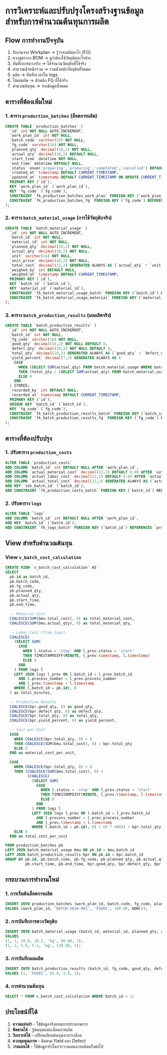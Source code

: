 # การวิเคราะห์และปรับปรุงโครงสร้างฐานข้อมูลสำหรับการคำนวณต้นทุนการผลิต

## Flow การทำงานปัจจุบัน
1. รับงานจาก Workplan → รู้ว่าจะผลิตอะไร (FG)
2. ตวงสูตรจาก BOM → ดูว่าต้องใช้วัตถุดิบอะไรบ้าง
3. บันทึกการตวงจริง → ใส่จำนวนวัตถุดิบที่ใช้จริง
4. คำนวณน้ำหนักรวม → รวมน้ำหนักวัตถุดิบทั้งหมด
5. ผลิต → บันทึกเวลาใน logs
6. ได้ผลผลิต → น้ำหนัก FG ที่ได้จริง
7. คำนวณต้นทุน → จากข้อมูลทั้งหมด

## ตารางที่ต้องเพิ่มใหม่

### 1. ตาราง `production_batches` (ล็อตการผลิต)
```sql
CREATE TABLE `production_batches` (
  `id` int NOT NULL AUTO_INCREMENT,
  `work_plan_id` int NOT NULL,
  `batch_code` varchar(50) NOT NULL,
  `fg_code` varchar(16) NOT NULL,
  `planned_qty` decimal(10,2) NOT NULL,
  `actual_qty` decimal(10,2) DEFAULT NULL,
  `start_time` datetime NOT NULL,
  `end_time` datetime DEFAULT NULL,
  `status` enum('preparing','producing','completed','cancelled') DEFAULT 'preparing',
  `created_at` timestamp DEFAULT CURRENT_TIMESTAMP,
  `updated_at` timestamp DEFAULT CURRENT_TIMESTAMP ON UPDATE CURRENT_TIMESTAMP,
  PRIMARY KEY (`id`),
  KEY `work_plan_id` (`work_plan_id`),
  KEY `fg_code` (`fg_code`),
  CONSTRAINT `fk_production_batches_work_plan` FOREIGN KEY (`work_plan_id`) REFERENCES `work_plans` (`id`),
  CONSTRAINT `fk_production_batches_fg` FOREIGN KEY (`fg_code`) REFERENCES `fg` (`FG_Code`)
);
```

### 2. ตาราง `batch_material_usage` (การใช้วัตถุดิบจริง)
```sql
CREATE TABLE `batch_material_usage` (
  `id` int NOT NULL AUTO_INCREMENT,
  `batch_id` int NOT NULL,
  `material_id` int NOT NULL,
  `planned_qty` decimal(10,2) NOT NULL,
  `actual_qty` decimal(10,2) NOT NULL,
  `unit` varchar(16) NOT NULL,
  `unit_price` decimal(10,2) NOT NULL,
  `total_cost` decimal(12,2) GENERATED ALWAYS AS (`actual_qty` * `unit_price`) STORED,
  `weighed_by` int DEFAULT NULL,
  `weighed_at` timestamp DEFAULT CURRENT_TIMESTAMP,
  PRIMARY KEY (`id`),
  KEY `batch_id` (`batch_id`),
  KEY `material_id` (`material_id`),
  CONSTRAINT `fk_batch_material_usage_batch` FOREIGN KEY (`batch_id`) REFERENCES `production_batches` (`id`),
  CONSTRAINT `fk_batch_material_usage_material` FOREIGN KEY (`material_id`) REFERENCES `material` (`id`)
);
```

### 3. ตาราง `batch_production_results` (ผลผลิตจริง)
```sql
CREATE TABLE `batch_production_results` (
  `id` int NOT NULL AUTO_INCREMENT,
  `batch_id` int NOT NULL,
  `fg_code` varchar(16) NOT NULL,
  `good_qty` decimal(10,2) NOT NULL DEFAULT 0,
  `defect_qty` decimal(10,2) NOT NULL DEFAULT 0,
  `total_qty` decimal(10,2) GENERATED ALWAYS AS (`good_qty` + `defect_qty`) STORED,
  `yield_percent` decimal(7,2) GENERATED ALWAYS AS (
    CASE 
      WHEN (SELECT SUM(actual_qty) FROM batch_material_usage WHERE batch_id = batch_production_results.batch_id) > 0 
      THEN (total_qty / (SELECT SUM(actual_qty) FROM batch_material_usage WHERE batch_id = batch_production_results.batch_id)) * 100 
      ELSE 0 
    END
  ) STORED,
  `recorded_by` int DEFAULT NULL,
  `recorded_at` timestamp DEFAULT CURRENT_TIMESTAMP,
  PRIMARY KEY (`id`),
  UNIQUE KEY `batch_id` (`batch_id`),
  KEY `fg_code` (`fg_code`),
  CONSTRAINT `fk_batch_production_results_batch` FOREIGN KEY (`batch_id`) REFERENCES `production_batches` (`id`),
  CONSTRAINT `fk_batch_production_results_fg` FOREIGN KEY (`fg_code`) REFERENCES `fg` (`FG_Code`)
);
```

## ตารางที่ต้องปรับปรุง

### 1. ปรับตาราง `production_costs`
```sql
ALTER TABLE `production_costs` 
ADD COLUMN `batch_id` int DEFAULT NULL AFTER `work_plan_id`,
ADD COLUMN `actual_material_cost` decimal(12,2) DEFAULT 0.00 AFTER `output_qty`,
ADD COLUMN `actual_labor_cost` decimal(12,2) DEFAULT 0.00 AFTER `actual_material_cost`,
ADD COLUMN `actual_total_cost` decimal(12,2) GENERATED ALWAYS AS (`actual_material_cost` + `actual_labor_cost` + `loss_cost` + `utility_cost`) STORED,
ADD KEY `idx_batch_id` (`batch_id`),
ADD CONSTRAINT `fk_production_costs_batch` FOREIGN KEY (`batch_id`) REFERENCES `production_batches` (`id`);
```

### 2. ปรับตาราง `logs`
```sql
ALTER TABLE `logs` 
ADD COLUMN `batch_id` int DEFAULT NULL AFTER `work_plan_id`,
ADD KEY `batch_id` (`batch_id`),
ADD CONSTRAINT `fk_logs_batch` FOREIGN KEY (`batch_id`) REFERENCES `production_batches` (`id`);
```

## View สำหรับคำนวณต้นทุน

### View `v_batch_cost_calculation`
```sql
CREATE VIEW `v_batch_cost_calculation` AS
SELECT 
  pb.id as batch_id,
  pb.batch_code,
  pb.fg_code,
  pb.planned_qty,
  pb.actual_qty,
  pb.start_time,
  pb.end_time,
  
  -- Material Cost
  COALESCE(SUM(bmu.total_cost), 0) as total_material_cost,
  COALESCE(SUM(bmu.actual_qty), 0) as total_material_qty,
  
  -- Labor Cost (from logs)
  COALESCE(
    (SELECT SUM(
      CASE 
        WHEN l.status = 'stop' AND l_prev.status = 'start' 
        THEN TIMESTAMPDIFF(MINUTE, l_prev.timestamp, l.timestamp)
        ELSE 0 
      END
    ) FROM logs l 
    LEFT JOIN logs l_prev ON l.batch_id = l_prev.batch_id 
      AND l.process_number = l_prev.process_number 
      AND l_prev.timestamp < l.timestamp
    WHERE l.batch_id = pb.id), 0
  ) as total_minutes,
  
  -- Production Results
  COALESCE(bpr.good_qty, 0) as good_qty,
  COALESCE(bpr.defect_qty, 0) as defect_qty,
  COALESCE(bpr.total_qty, 0) as total_qty,
  COALESCE(bpr.yield_percent, 0) as yield_percent,
  
  -- Cost per Unit
  CASE 
    WHEN COALESCE(bpr.total_qty, 0) > 0 
    THEN COALESCE(SUM(bmu.total_cost), 0) / bpr.total_qty 
    ELSE 0 
  END as material_cost_per_unit,
  
  CASE 
    WHEN COALESCE(bpr.total_qty, 0) > 0 
    THEN (COALESCE(SUM(bmu.total_cost), 0) + 
          (COALESCE(
            (SELECT SUM(
              CASE 
                WHEN l.status = 'stop' AND l_prev.status = 'start' 
                THEN TIMESTAMPDIFF(MINUTE, l_prev.timestamp, l.timestamp)
                ELSE 0 
              END
            ) FROM logs l 
            LEFT JOIN logs l_prev ON l.batch_id = l_prev.batch_id 
              AND l.process_number = l_prev.process_number 
              AND l_prev.timestamp < l.timestamp
            WHERE l.batch_id = pb.id), 0) / 60 * 480)) / bpr.total_qty 
    ELSE 0 
  END as total_cost_per_unit

FROM production_batches pb
LEFT JOIN batch_material_usage bmu ON pb.id = bmu.batch_id
LEFT JOIN batch_production_results bpr ON pb.id = bpr.batch_id
GROUP BY pb.id, pb.batch_code, pb.fg_code, pb.planned_qty, pb.actual_qty, 
         pb.start_time, pb.end_time, bpr.good_qty, bpr.defect_qty, bpr.total_qty, bpr.yield_percent;
```

## กระบวนการทำงานใหม่

### 1. การเริ่มต้นล็อตการผลิต
```sql
INSERT INTO production_batches (work_plan_id, batch_code, fg_code, planned_qty, start_time)
VALUES (work_plan_id, 'BATCH-2024-001', 'FG001', 100.00, NOW());
```

### 2. การบันทึกการตวงวัตถุดิบ
```sql
INSERT INTO batch_material_usage (batch_id, material_id, planned_qty, actual_qty, unit, unit_price, weighed_by)
VALUES 
(1, 1, 10.0, 10.2, 'kg', 80.00, 1),
(1, 2, 5.0, 5.1, 'kg', 120.00, 1);
```

### 3. การบันทึกผลผลิต
```sql
INSERT INTO batch_production_results (batch_id, fg_code, good_qty, defect_qty, recorded_by)
VALUES (1, 'FG001', 95.0, 3.0, 1);
```

### 4. การคำนวณต้นทุน
```sql
SELECT * FROM v_batch_cost_calculation WHERE batch_id = 1;
```

## ประโยชน์ที่ได้

1. **ความแม่นยำ** - ใช้ข้อมูลจริงแทนการประมาณการ
2. **ติดตามได้** - รู้ต้นทุนแต่ละล็อตการผลิต
3. **วิเคราะห์ได้** - เปรียบเทียบต้นทุนระหว่างล็อต
4. **ควบคุมคุณภาพ** - ติดตาม Yield และ Defect
5. **วางแผนได้** - ใช้ข้อมูลจริงในการวางแผนการผลิตครั้งต่อไป
